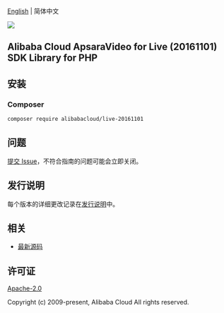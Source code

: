 [English](README.md) | 简体中文

![](https://aliyunsdk-pages.alicdn.com/icons/AlibabaCloud.svg)

## Alibaba Cloud ApsaraVideo for Live (20161101) SDK Library for PHP

## 安装

### Composer

```bash
composer require alibabacloud/live-20161101
```

## 问题

[提交 Issue](https://github.com/aliyun/alibabacloud-sdk/issues/new)，不符合指南的问题可能会立即关闭。

## 发行说明

每个版本的详细更改记录在[发行说明](./ChangeLog.txt)中。

## 相关

* [最新源码](https://github.com/aliyun/alibabacloud-sdk)

## 许可证

[Apache-2.0](http://www.apache.org/licenses/LICENSE-2.0)

Copyright (c) 2009-present, Alibaba Cloud All rights reserved.

